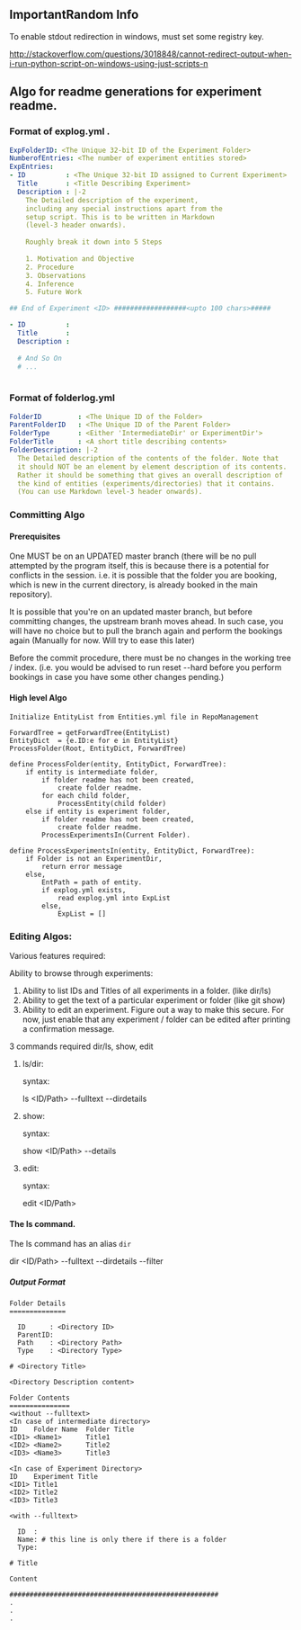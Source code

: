 ## ImportantRandom Info

To enable stdout redirection in windows, must set some registry key. 

http://stackoverflow.com/questions/3018848/cannot-redirect-output-when-i-run-python-script-on-windows-using-just-scripts-n

##  Algo for readme generations for experiment readme.

###   Format of explog.yml .

```yaml
ExpFolderID: <The Unique 32-bit ID of the Experiment Folder>
NumberofEntries: <The number of experiment entities stored>
ExpEntries:
- ID          : <The Unique 32-bit ID assigned to Current Experiment>
  Title       : <Title Describing Experiment>
  Description : |-2
    The Detailed description of the experiment,
    including any special instructions apart from the
    setup script. This is to be written in Markdown 
    (level-3 header onwards).
    
    Roughly break it down into 5 Steps
    
    1. Motivation and Objective
    2. Procedure
    3. Observations
    4. Inference
    5. Future Work

## End of Experiment <ID> ##################<upto 100 chars>#####

- ID          :
  Title       :
  Description :
  
  # And So On
  # ...
 
```

### Format of folderlog.yml

```yaml
FolderID         : <The Unique ID of the Folder>
ParentFolderID   : <The Unique ID of the Parent Folder>
FolderType       : <Either 'IntermediateDir' or ExperimentDir'>
FolderTitle      : <A short title describing contents>
FolderDescription: |-2
  The Detailed description of the contents of the folder. Note that
  it should NOT be an element by element description of its contents.
  Rather it should be something that gives an overall description of 
  the kind of entities (experiments/directories) that it contains.
  (You can use Markdown level-3 header onwards).
```

###   Committing Algo

####    Prerequisites

One MUST be on an UPDATED master branch (there will be no pull attempted by the program itself, this is because there is a potential for conflicts in the session. i.e. it is possible that the folder you are booking, which is new in the current directory, is already booked in the main repository). 

It is possible that you're on an updated master branch, but before committing 
changes, the upstream branh moves ahead. In such case, you will have no choice 
but to pull the branch again and perform the bookings again (Manually for now. 
Will try to ease this later)

Before the commit procedure, there must be no changes in the working tree / index. (i.e. you would be advised to run reset --hard before you perform bookings in case you have some other changes pending.)

####    High level Algo

    Initialize EntityList from Entities.yml file in RepoManagement
    
    ForwardTree = getForwardTree(EntityList)
    EntityDict  = {e.ID:e for e in EntityList}
    ProcessFolder(Root, EntityDict, ForwardTree)
    
    define ProcessFolder(entity, EntityDict, ForwardTree):
        if entity is intermediate folder,
            if folder readme has not been created,
                create folder readme.
            for each child folder,
                ProcessEntity(child folder)
        else if entity is experiment folder,
            if folder readme has not been created,
                create folder readme.
            ProcessExperimentsIn(Current Folder).
    
    define ProcessExperimentsIn(entity, EntityDict, ForwardTree):
        if Folder is not an ExperimentDir,
            return error message
        else,
            EntPath = path of entity.
            if explog.yml exists,
                read explog.yml into ExpList
            else,
                ExpList = []


###   Editing Algos:

Various features required:

Ability to browse through experiments:

1.  Ability to list IDs and Titles of all experiments in a folder. 
    (like dir/ls)
2.  Ability to get the text of a particular experiment or folder 
    (like git show)
3.  Ability to edit an experiment. Figure out a way to make this secure. For 
    now, just enable that any experiment / folder can be edited after printing 
    a confirmation message.

3 commands required dir/ls, show, edit


1.  ls/dir:
    
    syntax:

      ls <ID/Path> --fulltext --dirdetails

2.  show:
    
    syntax:

      show <ID/Path> --details

3.  edit:

    syntax:

      edit <ID/Path>

####    The ls command.

The ls command has an alias `dir`

dir <ID/Path> --fulltext --dirdetails --filter <regexp>

#####     Output Format

```
Folder Details
==============

  ID      : <Directory ID>
  ParentID:
  Path    : <Directory Path>
  Type    : <Directory Type>

# <Directory Title>

<Directory Description content>

Folder Contents
===============
<without --fulltext>
<In case of intermediate directory>
ID    Folder Name  Folder Title
<ID1> <Name1>      Title1
<ID2> <Name2>      Title2
<ID3> <Name3>      Title3

<In case of Experiment Directory>
ID    Experiment Title
<ID1> Title1
<ID2> Title2
<ID3> Title3

<with --fulltext>

  ID  :
  Name: # this line is only there if there is a folder
  Type: 

# Title

Content

####################################################
.
.
.

```

